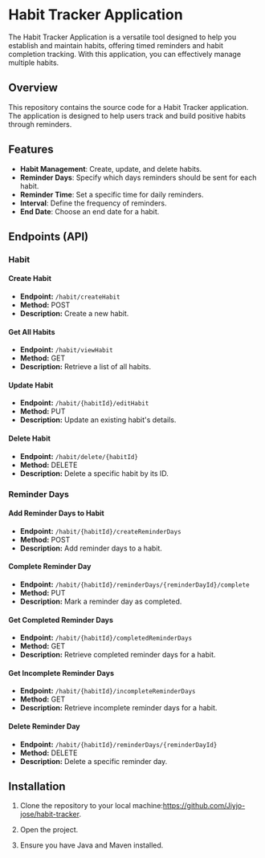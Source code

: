 # Habit Tracker Application

The Habit Tracker Application is a versatile tool designed to help you establish and maintain habits, offering timed reminders and habit completion tracking. With this application, you can effectively manage multiple habits.
## Overview
This repository contains the source code for a Habit Tracker application. The application is designed to help users track and build positive habits through reminders.

## Features
- **Habit Management**: Create, update, and delete habits.
- **Reminder Days**: Specify which days reminders should be sent for each habit.
- **Reminder Time**: Set a specific time for daily reminders.
- **Interval**: Define the frequency of reminders.
- **End Date**: Choose an end date for a habit.

## Endpoints (API)

### Habit

#### Create Habit

- **Endpoint:** `/habit/createHabit`
- **Method:** POST
- **Description:** Create a new habit.

#### Get All Habits

- **Endpoint:** `/habit/viewHabit`
- **Method:** GET
- **Description:** Retrieve a list of all habits.

#### Update Habit

- **Endpoint:** `/habit/{habitId}/editHabit`
- **Method:** PUT
- **Description:** Update an existing habit's details.

#### Delete Habit

- **Endpoint:** `/habit/delete/{habitId}`
- **Method:** DELETE
- **Description:** Delete a specific habit by its ID.


### Reminder Days

#### Add Reminder Days to Habit

- **Endpoint:** `/habit/{habitId}/createReminderDays`
- **Method:** POST
- **Description:** Add reminder days to a habit.

#### Complete Reminder Day

- **Endpoint:** `/habit/{habitId}/reminderDays/{reminderDayId}/complete`
- **Method:** PUT
- **Description:** Mark a reminder day as completed.

#### Get Completed Reminder Days

- **Endpoint:** `/habit/{habitId}/completedReminderDays`
- **Method:** GET
- **Description:** Retrieve completed reminder days for a habit.

#### Get Incomplete Reminder Days

- **Endpoint:** `/habit/{habitId}/incompleteReminderDays`
- **Method:** GET
- **Description:** Retrieve incomplete reminder days for a habit.

#### Delete Reminder Day

- **Endpoint:** `/habit/{habitId}/reminderDays/{reminderDayId}`
- **Method:** DELETE
- **Description:** Delete a specific reminder day.


## Installation


1. Clone the repository to your local machine:https://github.com/Jiyjo-jose/habit-tracker.

2. Open the project.

3. Ensure you have Java and Maven installed.
